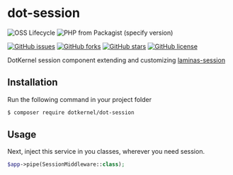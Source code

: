 # dot-session

![OSS Lifecycle](https://img.shields.io/osslifecycle/dotkernel/dot-session)
![PHP from Packagist (specify version)](https://img.shields.io/packagist/php-v/dotkernel/dot-session/5.2.0)

[![GitHub issues](https://img.shields.io/github/issues/dotkernel/dot-session)](https://github.com/dotkernel/dot-session/issues)
[![GitHub forks](https://img.shields.io/github/forks/dotkernel/dot-session)](https://github.com/dotkernel/dot-session/network)
[![GitHub stars](https://img.shields.io/github/stars/dotkernel/dot-session)](https://github.com/dotkernel/dot-session/stargazers)
[![GitHub license](https://img.shields.io/github/license/dotkernel/dot-session)](https://github.com/dotkernel/dot-session/blob/5.0/LICENSE.md)

DotKernel session component extending and customizing [laminas-session](https://github.com/laminas/laminas-session)

## Installation

Run the following command in your project folder
```bash
$ composer require dotkernel/dot-session
```

## Usage

Next, inject this service in you classes, wherever you need session.
```php
$app->pipe(SessionMiddleware::class);
```
